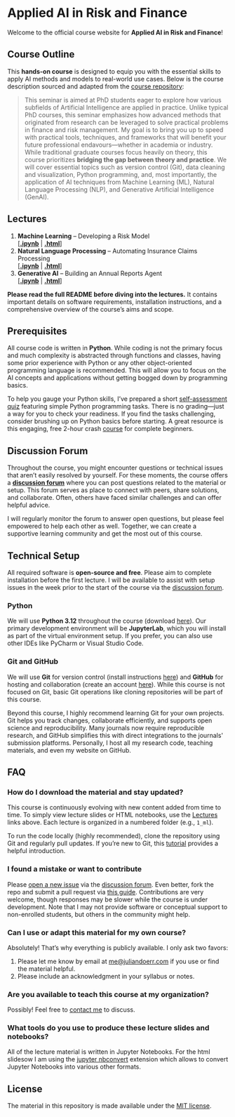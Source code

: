 # Applied AI in Risk and Finance

Welcome to the official course website for **Applied AI in Risk and Finance**!

## Course Outline

This **hands-on course** is designed to equip you with the essential skills to apply AI methods and models to real-world use cases. Below is the course description sourced and adapted from the [course repository](https://github.com/ai-analytics-jlu-ws25-26/course):

> This seminar is aimed at PhD students eager to explore how various subfields of Artificial Intelligence are applied in practice. Unlike typical PhD courses, this seminar emphasizes how advanced methods that originated from research can be leveraged to solve practical problems in finance and risk management. My goal is to bring you up to speed with practical tools, techniques, and frameworks that will benefit your future professional endavours—whether in academia or industry. While traditional graduate courses focus heavily on theory, this course prioritizes **bridging the gap between theory and practice**. We will cover essential topics such as version control (Git), data cleaning and visualization, Python programming, and, most importantly, the application of AI techniques from Machine Learning (ML), Natural Language Processing (NLP), and Generative Artificial Intelligence (GenAI).

## Lectures

1. **Machine Learning** – Developing a Risk Model  
   \[[**.ipynb**](https://github.com/ai-analytics-jlu-ws25-26/course/blob/main/1_ml/ml.ipynb) | [**.html**](https://juliandoerr.com/courses/1_course/#/)\]
2. **Natural Language Processing** – Automating Insurance Claims Processing  
   \[[**.ipynb**](https://github.com/ai-analytics-jlu-ws25-26/course/blob/main/2_nlp/nlp.ipynb) | [**.html**](https://juliandoerr.com/courses/2_course/#/)\]
3. **Generative AI** – Building an Annual Reports Agent  
   \[[**.ipynb**](https://github.com/ai-analytics-jlu-ws25-26/course/blob/main/3_genai/genai.ipynb) | [**.html**](https://juliandoerr.com/courses/3_course/#/)\]

**Please read the full README before diving into the lectures.** It contains important details on software requirements, installation instructions, and a comprehensive overview of the course’s aims and scope.

## Prerequisites

All course code is written in **Python**. While coding is not the primary focus and much complexity is abstracted through functions and classes, having some prior experience with Python or any other object-oriented programming language is recommended. This will allow you to focus on the AI concepts and applications without getting bogged down by programming basics.

To help you gauge your Python skills, I’ve prepared a short [self-assessment quiz](https://github.com/ai-analytics-jlu-ws25-26/python-quiz) featuring simple Python programming tasks. There is no grading—just a way for you to check your readiness. If you find the tasks challenging, consider brushing up on Python basics before starting. A great resource is this engaging, free 2-hour crash [course](https://www.youtube.com/watch?v=K5KVEU3aaeQ) for complete beginners.

## Discussion Forum

Throughout the course, you might encounter questions or technical issues that aren’t easily resolved by yourself. For these moments, the course offers a [**discussion forum**](https://github.com/orgs/ai-analytics-jlu-ws25-26/discussions) where you can post questions related to the material or setup. This forum serves as place to connect with peers, share solutions, and collaborate. Often, others have faced similar challenges and can offer helpful advice.

I will regularly monitor the forum to answer open questions, but please feel empowered to help each other as well. Together, we can create a supportive learning community and get the most out of this course.

## Technical Setup

All required software is **open-source and free**. Please aim to complete installation before the first lecture. I will be available to assist with setup issues in the week prior to the start of the course via the [discussion forum](https://github.com/orgs/ai-analytics-jlu-ws25-26/discussions).

### Python

We will use **Python 3.12** throughout the course (download [here](https://www.python.org/downloads/release/python-3120/)). Our primary development environment will be **JupyterLab**, which you will install as part of the virtual environment setup. If you prefer, you can also use other IDEs like PyCharm or Visual Studio Code.

### Git and GitHub

We will use **Git** for version control (install instructions [here](https://git-scm.com/downloads)) and **GitHub** for hosting and collaboration (create an account [here](https://github.com/join)). While this course is not focused on Git, basic Git operations like cloning repositories will be part of this course.

Beyond this course, I highly recommend learning Git for your own projects. Git helps you track changes, collaborate efficiently, and supports open science and reproducibility. Many journals now require reproducible research, and GitHub simplifies this with direct integrations to the journals' submission platforms. Personally, I host all my research code, teaching materials, and even my website on GitHub.

## FAQ

### How do I download the material and stay updated?

This course is continuously evolving with new content added from time to time. To simply view lecture slides or HTML notebooks, use the [Lectures](#lectures) links above. Each lecture is organized in a numbered folder (e.g., `1_ml`).

To run the code locally (highly recommended), clone the repository using Git and regularly pull updates. If you’re new to Git, this [tutorial](https://realpython.com/courses/python-git-github-intro/) provides a helpful introduction.

### I found a mistake or want to contribute

Please [open a new issue](https://help.github.com/articles/creating-an-issue/) via the [discussion forum](https://github.com/orgs/ai-analytics-jlu-ws25-26/discussions). Even better, fork the repo and submit a pull request via [this guide](https://help.github.com/articles/creating-a-pull-request-from-a-fork/). Contributions are very welcome, though responses may be slower while the course is under development. Note that I may not provide software or conceptual support to non-enrolled students, but others in the community might help.

### Can I use or adapt this material for my own course?

Absolutely! That’s why everything is publicly available. I only ask two favors:<br>
1. Please let me know by email at [me@juliandoerr.com](mailto:me@juliandoerr.com) if you use or find the material helpful.<br>
2. Please include an acknowledgment in your syllabus or notes.

### Are you available to teach this course at my organization?

Possibly! Feel free to [contact me](mailto:me@juliandoerr.com) to discuss.

### What tools do you use to produce these lecture slides and notebooks?

All of the lecture material is written in Jupyter Notebooks. For the html slidesow I am using the [jupyter nbconvert](https://github.com/jupyter/nbconvert) extension which allows to convert Jupyter Notebooks into various other formats.

## License

The material in this repository is made available under the [MIT license](http://opensource.org/licenses/mit-license.php).
